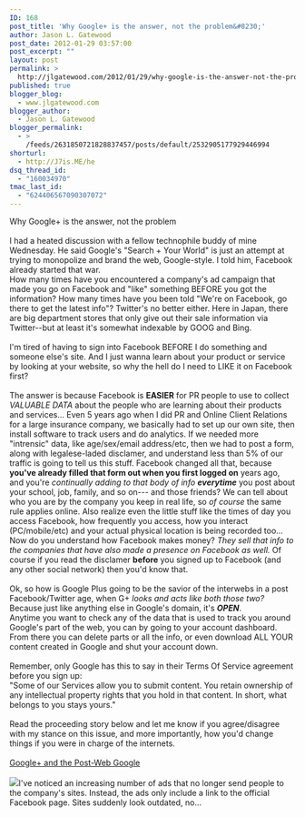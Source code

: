 ```yaml
---
ID: 168
post_title: 'Why Google+ is the answer, not the problem&#8230;'
author: Jason L. Gatewood
post_date: 2012-01-29 03:57:00
post_excerpt: ""
layout: post
permalink: >
  http://jlgatewood.com/2012/01/29/why-google-is-the-answer-not-the-problem/
published: true
blogger_blog:
  - www.jlgatewood.com
blogger_author:
  - Jason L. Gatewood
blogger_permalink:
  - >
    /feeds/2631850721828837457/posts/default/2532905177929446994
shorturl:
  - http://J7is.ME/he
dsq_thread_id:
  - "160034970"
tmac_last_id:
  - "624406567090307072"
---
```

Why Google+ is the answer, not the problem<br /><br />I had a heated discussion with a fellow technophile buddy of mine Wednesday. He said Google&#039;s "Search + Your World" is just an attempt at trying to monopolize and brand the web, Google-style. I told him, Facebook already started that war. <br />How many times have you encountered a company&#039;s ad campaign that made you go on Facebook and "like" something BEFORE you got the information? How many times have you been told "We&#039;re on Facebook, go there to get the latest info"? Twitter&#039;s no better either. Here in Japan, there are big department stores that only give out their sale information via Twitter--but at least it&#039;s somewhat indexable by GOOG and Bing.<br /><br />I&#039;m tired of having to sign into Facebook BEFORE I do something and someone else&#039;s site. And I just wanna learn about your product or service by looking at your website, so why the hell do I need to LIKE it on Facebook first?<br /><br />The answer is because Facebook is <b>EASIER</b> for PR people to use to collect <i>VALUABLE DATA</i> about the people who are learning about their products and services... Even 5 years ago when I did PR and Online Client Relations for a large insurance company, we basically had to set up our own site, then install software to track users and do analytics. If we needed more "intrensic" data, like age/sex/email address/etc, then we had to post a form, along with legalese-laded disclamer, and understand less than 5% of our traffic is going to tell us this stuff. Facebook changed all that, because <b>you&#039;ve already filled that form out when you first logged on</b> years ago, and you&#039;re <i>continually adding to that body of info <b>everytime</b></i> you post about your school, job, family, and so on--- and those friends? We can tell about who you are by the company you keep in real life, so <i>of course</i> the same rule applies online. Also realize even the little stuff like the times of day you access Facebook, how frequently you access, how you interact (PC/mobile/etc) and your actual physical location is being recorded too...  Now do you understand how Facebook makes money? <i>They sell that info to the companies that have also made a presence on Facebook as well.</i> Of course if you read the disclamer <b>before</b> you signed up to Facebook (and any other social network) then you&#039;d know that. <br /><br />Ok, so how is Google Plus going to be the savior of the interwebs in a post Facebook/Twitter age, when G+ <i>looks and acts like both those two?</i>  Because just like anything else in Google&#039;s domain, it&#039;s <b><i>OPEN</i></b>. <br />Anytime you want to check any of the data that is used to track you around Google&#039;s part of the web, you can by going to your account dashboard. From there you can delete parts or all the info, or even download ALL YOUR content created in  Google and shut your account down. <br /><br />Remember, only Google has this to say in their Terms Of Service agreement before you sign up:<br />"Some of our Services allow you to submit content. You retain ownership of any intellectual property rights that you hold in that content. In short, what belongs to you stays yours." <br /><br />Read the proceeding story below and let me know if you agree/disagree with my stance on this issue, and more importantly, how you&#039;d change things if you were in charge of the internets.<br /><br /><a href="http://googlesystem.blogspot.com/2012/01/google-and-post-web-google.html">Google+ and the Post-Web Google</a><br /><br /><img src="http://images0-focus-opensocial.googleusercontent.com/gadgets/proxy?container=focus&gadget=a&resize_h=100&url=http%3A%2F%2F2.bp.blogspot.com%2F-DbhX5cTUTx8%2FTyM_8QdvTeI%2FAAAAAAABEF8%2FcZZ4KkkEBt8%2Fs640%2Fsamsung-ad-facebook-link.jpg" class="alignleft" />I&#039;ve noticed an increasing number of ads that no longer send people to the company&#039;s sites. Instead, the ads only include a link to the official Facebook page. Sites suddenly look outdated, no...